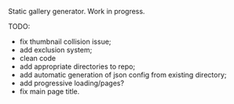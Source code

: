 Static gallery generator. Work in progress.

TODO:
* fix thumbnail collision issue;
* add exclusion system;
* clean code
* add appropriate directories to repo;
* add automatic generation of json config from existing directory;
* add progressive loading/pages?
* fix main page title.
